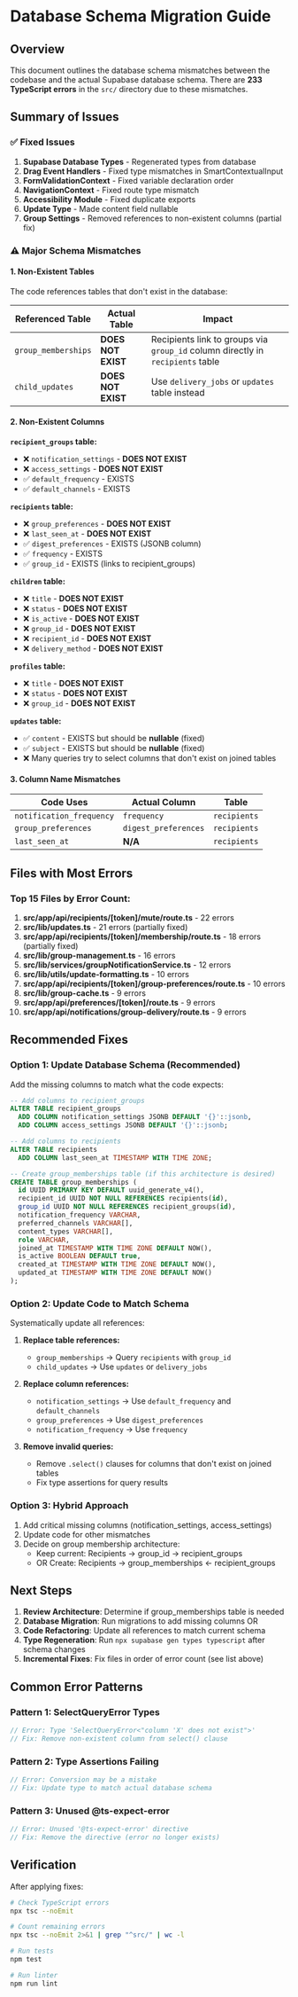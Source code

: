 # Database Schema Migration Guide

## Overview
This document outlines the database schema mismatches between the codebase and the actual Supabase database schema. There are **233 TypeScript errors** in the `src/` directory due to these mismatches.

## Summary of Issues

### ✅ Fixed Issues
1. **Supabase Database Types** - Regenerated types from database
2. **Drag Event Handlers** - Fixed type mismatches in SmartContextualInput
3. **FormValidationContext** - Fixed variable declaration order
4. **NavigationContext** - Fixed route type mismatch
5. **Accessibility Module** - Fixed duplicate exports
6. **Update Type** - Made content field nullable
7. **Group Settings** - Removed references to non-existent columns (partial fix)

### ⚠️ Major Schema Mismatches

#### 1. Non-Existent Tables
The code references tables that don't exist in the database:

| Referenced Table | Actual Table | Impact |
|-----------------|--------------|--------|
| `group_memberships` | **DOES NOT EXIST** | Recipients link to groups via `group_id` column directly in `recipients` table |
| `child_updates` | **DOES NOT EXIST** | Use `delivery_jobs` or `updates` table instead |

#### 2. Non-Existent Columns

**`recipient_groups` table:**
- ❌ `notification_settings` - **DOES NOT EXIST**
- ❌ `access_settings` - **DOES NOT EXIST**
- ✅ `default_frequency` - EXISTS
- ✅ `default_channels` - EXISTS

**`recipients` table:**
- ❌ `group_preferences` - **DOES NOT EXIST**
- ❌ `last_seen_at` - **DOES NOT EXIST**
- ✅ `digest_preferences` - EXISTS (JSONB column)
- ✅ `frequency` - EXISTS
- ✅ `group_id` - EXISTS (links to recipient_groups)

**`children` table:**
- ❌ `title` - **DOES NOT EXIST**
- ❌ `status` - **DOES NOT EXIST**
- ❌ `is_active` - **DOES NOT EXIST**
- ❌ `group_id` - **DOES NOT EXIST**
- ❌ `recipient_id` - **DOES NOT EXIST**
- ❌ `delivery_method` - **DOES NOT EXIST**

**`profiles` table:**
- ❌ `title` - **DOES NOT EXIST**
- ❌ `status` - **DOES NOT EXIST**
- ❌ `group_id` - **DOES NOT EXIST**

**`updates` table:**
- ✅ `content` - EXISTS but should be **nullable** (fixed)
- ✅ `subject` - EXISTS but should be **nullable** (fixed)
- ❌ Many queries try to select columns that don't exist on joined tables

#### 3. Column Name Mismatches

| Code Uses | Actual Column | Table |
|-----------|---------------|-------|
| `notification_frequency` | `frequency` | `recipients` |
| `group_preferences` | `digest_preferences` | `recipients` |
| `last_seen_at` | **N/A** | `recipients` |

## Files with Most Errors

### Top 15 Files by Error Count:
1. **src/app/api/recipients/[token]/mute/route.ts** - 22 errors
2. **src/lib/updates.ts** - 21 errors (partially fixed)
3. **src/app/api/recipients/[token]/membership/route.ts** - 18 errors (partially fixed)
4. **src/lib/group-management.ts** - 16 errors
5. **src/lib/services/groupNotificationService.ts** - 12 errors
6. **src/lib/utils/update-formatting.ts** - 10 errors
7. **src/app/api/recipients/[token]/group-preferences/route.ts** - 10 errors
8. **src/lib/group-cache.ts** - 9 errors
9. **src/app/api/preferences/[token]/route.ts** - 9 errors
10. **src/app/api/notifications/group-delivery/route.ts** - 9 errors

## Recommended Fixes

### Option 1: Update Database Schema (Recommended)
Add the missing columns to match what the code expects:

```sql
-- Add columns to recipient_groups
ALTER TABLE recipient_groups
  ADD COLUMN notification_settings JSONB DEFAULT '{}'::jsonb,
  ADD COLUMN access_settings JSONB DEFAULT '{}'::jsonb;

-- Add columns to recipients
ALTER TABLE recipients
  ADD COLUMN last_seen_at TIMESTAMP WITH TIME ZONE;

-- Create group_memberships table (if this architecture is desired)
CREATE TABLE group_memberships (
  id UUID PRIMARY KEY DEFAULT uuid_generate_v4(),
  recipient_id UUID NOT NULL REFERENCES recipients(id),
  group_id UUID NOT NULL REFERENCES recipient_groups(id),
  notification_frequency VARCHAR,
  preferred_channels VARCHAR[],
  content_types VARCHAR[],
  role VARCHAR,
  joined_at TIMESTAMP WITH TIME ZONE DEFAULT NOW(),
  is_active BOOLEAN DEFAULT true,
  created_at TIMESTAMP WITH TIME ZONE DEFAULT NOW(),
  updated_at TIMESTAMP WITH TIME ZONE DEFAULT NOW()
);
```

### Option 2: Update Code to Match Schema
Systematically update all references:

1. **Replace table references:**
   - `group_memberships` → Query `recipients` with `group_id`
   - `child_updates` → Use `updates` or `delivery_jobs`

2. **Replace column references:**
   - `notification_settings` → Use `default_frequency` and `default_channels`
   - `group_preferences` → Use `digest_preferences`
   - `notification_frequency` → Use `frequency`

3. **Remove invalid queries:**
   - Remove `.select()` clauses for columns that don't exist on joined tables
   - Fix type assertions for query results

### Option 3: Hybrid Approach
1. Add critical missing columns (notification_settings, access_settings)
2. Update code for other mismatches
3. Decide on group membership architecture:
   - Keep current: Recipients → group_id → recipient_groups
   - OR Create: Recipients → group_memberships ← recipient_groups

## Next Steps

1. **Review Architecture**: Determine if group_memberships table is needed
2. **Database Migration**: Run migrations to add missing columns OR
3. **Code Refactoring**: Update all references to match current schema
4. **Type Regeneration**: Run `npx supabase gen types typescript` after schema changes
5. **Incremental Fixes**: Fix files in order of error count (see list above)

## Common Error Patterns

### Pattern 1: SelectQueryError Types
```typescript
// Error: Type 'SelectQueryError<"column 'X' does not exist">'
// Fix: Remove non-existent column from select() clause
```

### Pattern 2: Type Assertions Failing
```typescript
// Error: Conversion may be a mistake
// Fix: Update type to match actual database schema
```

### Pattern 3: Unused @ts-expect-error
```typescript
// Error: Unused '@ts-expect-error' directive
// Fix: Remove the directive (error no longer exists)
```

## Verification

After applying fixes:
```bash
# Check TypeScript errors
npx tsc --noEmit

# Count remaining errors
npx tsc --noEmit 2>&1 | grep "^src/" | wc -l

# Run tests
npm test

# Run linter
npm run lint
```
